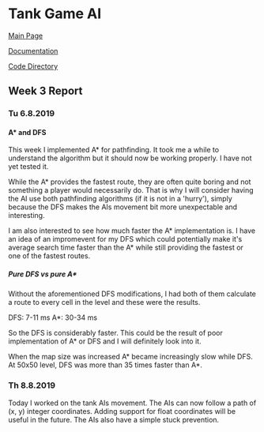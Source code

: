 # Tank Game AI

[Main Page](https://github.com/porrasm/tiralabra-tank-game-ai)

[Documentation](https://github.com/porrasm/tiralabra-tank-game-ai/tree/master/Documentation/)

[Code Directory](https://github.com/porrasm/tiralabra-tank-game-ai/tree/master/Assets/_Assets/Scripts/Games/TankGame/TankAI/)

## Week 3 Report

### Tu 6.8.2019

#### A* and DFS

This week I implemented A* for pathfinding. It took me a while to understand the algorithm but it should now be working properly. I have not yet tested it.

While the A* provides the fastest route, they are often quite boring and not something a player would necessarily do. That is why I will consider having the AI use both pathfinding algorithms (if it is not in a 'hurry'), simply because the DFS makes the AIs movement bit more unexpectable and interesting. 

I am also interested to see how much faster the A* implementation is. I have an idea of an impromevent for my DFS which could potentially make it's average search time faster than the A* while still providing the fastest or one of the fastest routes.

##### Pure DFS vs pure A*

Without the aforementioned DFS modifications, I had both of them calculate a route to every cell in the level and these were the results.

DFS: 7-11 ms
A*: 30-34 ms

So the DFS is considerably faster. This could be the result of poor implementation of A* or DFS and I will definitely look into it.

When the map size was increased A* became increasingly slow while DFS. At 50x50 level, DFS was more than 35 times faster than A*.


### Th 8.8.2019

Today I worked on the tank AIs movement. The AIs can now follow a path of (x, y) integer coordinates. Adding support for float coordinates will be useful in the future. The AIs also have a simple stuck prevention. 
